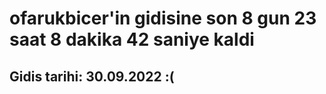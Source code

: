 # ofarukbicer'in gidisine son 8 gun 23 saat 8 dakika 42 saniye kaldi

## Gidis tarihi: 30.09.2022 :(